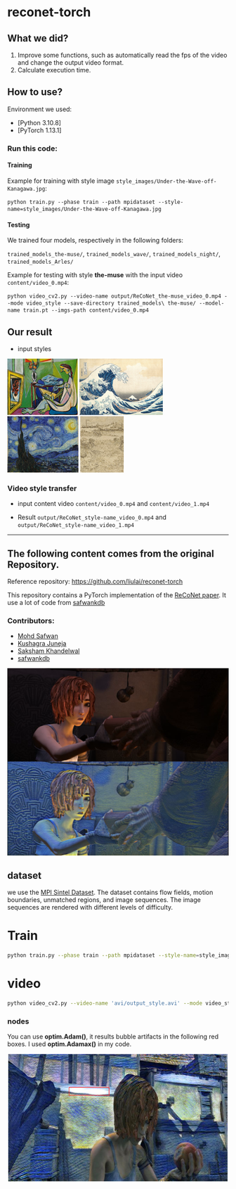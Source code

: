 # reconet-torch

## What we did?
1. Improve some functions, such as automatically read the fps of the video and change the output video format.
2. Calculate execution time.

## How to use?

Environment we used:
- [Python 3.10.8]
- [PyTorch 1.13.1]

### Run this code:

#### Training
Example for training with style image `style_images/Under-the-Wave-off-Kanagawa.jpg`:
```
python train.py --phase train --path mpidataset --style-name=style_images/Under-the-Wave-off-Kanagawa.jpg
```
#### Testing

We trained four models, respectively in the following folders:

`trained_models_the-muse/`, `trained_models_wave/`, `trained_models_night/`, `trained_models_Arles/`

Example for testing with style **the-muse** with the input video `content/video_0.mp4`:
```
python video_cv2.py --video-name output/ReCoNet_the-muse_video_0.mp4 --mode video_style --save-directory trained_models\ the-muse/ --model-name train.pt --imgs-path content/video_0.mp4
```

## Our result

- input styles

<img src ="style_images\the-muse.jpg" height="128px" /> <img src ="style_images\Under-the-Wave-off-Kanagawa.jpg" height="128px" /> <img src ="style_images\starry-night.jpg" height="128px" /> <img src ="style_images\Arles.jpg" height="128px" />

### Video style transfer
- input content video
`content/video_0.mp4` and `content/video_1.mp4`

- Result
`output/ReCoNet_style-name_video_0.mp4` and `output/ReCoNet_style-name_video_1.mp4`

---

## The following content comes from the original Repository.

Reference repository: https://github.com/liulai/reconet-torch

This repository contains a PyTorch implementation of the [ReCoNet paper](https://arxiv.org/pdf/1807.01197.pdf). It use a lot of code from [safwankdb](https://github.com/safwankdb/ReCoNet-PyTorch)

### Contributors:
- [Mohd Safwan](https://github.com/safwankdb)
- [Kushagra Juneja](https://github.com/kushagra1729)
- [Saksham Khandelwal](https://github.com/skq024)
- [safwankdb](https://github.com/safwankdb)

[![Watch the video](videos/shanmen2.png)](videos/output_shaman_1_concat01_10.avi)


## dataset
we use the [MPI Sintel Dataset](http://files.is.tue.mpg.de/sintel/MPI-Sintel-complete.zip). The dataset contains flow fields, motion boundaries, unmatched regions, and image sequences. The image sequences are rendered with different levels of difficulty.

# Train

```bash
python train.py --phase train --path mpidataset --style-name=style_images/vanGogh.jpg
```

# video

```bash
python video_cv2.py --video-name 'avi/output_style.avi' --mode video_style --save-directory trained_models --model-name model.pth
```



### nodes

You can use **optim.Adam()**, it results bubble artifacts in the following red boxes. I used **optim.Adamax()** in my code.

<div align='center'>
  <img src="videos/bubble1.png" alt="autoportrait" height="290"  width="500"/>
</div>


